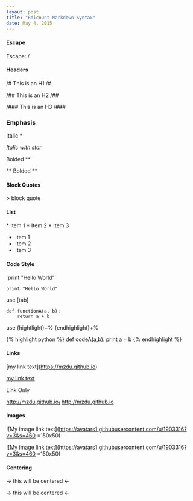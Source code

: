 ```yaml
---
layout: post
title: "Rdicount Markdown Syntax"
date: May 4, 2015
---
```


#### Escape ####
Escape: /


#### Headers ####
/# This is an H1 /#

/## This is an H2 /##

/### This is an H3 /###

### Emphasis ###
Italic *

*Italic with star*

Bolded **

** Bolded **

#### Block Quotes ####
\> block quote

#### List ####
  \* Item 1
  \* Item 2
  \* Item 3
  
  * Item 1
  * Item 2
  * Item 3
  
#### Code Style ####
\`print "Hello World"\`

`print "Hello World"`

use [tab]

	def functionA(a, b):
		return a + b
use {hightlight}+%  {endhighlight}+%		
		
{% highlight python %}
def codeA(a,b):
	print a + b
{% endhighlight %}
  
#### Links ####
\[my link text](https://mzdu.github.io)

[my link text](https://mzdu.github.io)

Link Only

<http://mzdu.github.io\> <http://mzdu.github.io>

#### Images ####
\![My image link text]\(https://avatars1.githubusercontent.com/u/1903316?v=3&s=460 =150x50)

![My image link text](https://avatars1.githubusercontent.com/u/1903316?v=3&s=460 =150x50)

#### Centering ####
\-> this will be centered <-

-> this will be centered <-

